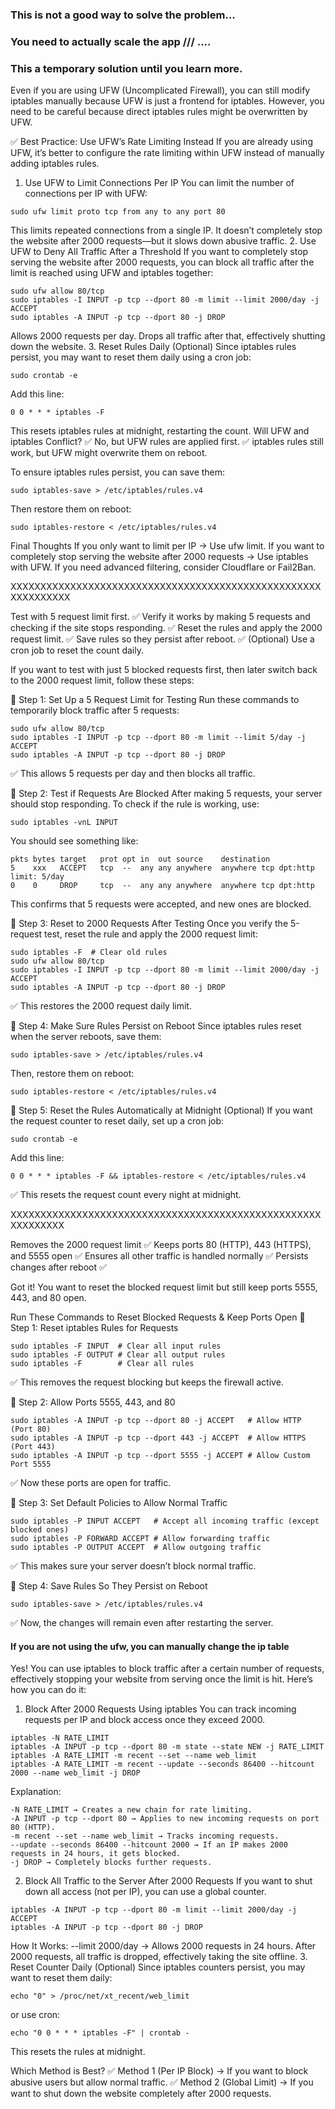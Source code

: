### This is not a good way to solve the problem...

### You  need to actually scale the app /// ....

### This a  temporary  solution   until you learn more.

Even if you are using UFW (Uncomplicated Firewall), you can still modify iptables manually because UFW is just a frontend for iptables. However, you need to be careful because direct iptables rules might be overwritten by UFW.

✅ Best Practice: Use UFW’s Rate Limiting Instead
If you are already using UFW, it’s better to configure the rate limiting within UFW instead of manually adding iptables rules.

1. Use UFW to Limit Connections Per IP
You can limit the number of connections per IP with UFW:


```
sudo ufw limit proto tcp from any to any port 80

```
This limits repeated connections from a single IP.
It doesn’t completely stop the website after 2000 requests—but it slows down abusive traffic.
2. Use UFW to Deny All Traffic After a Threshold
If you want to completely stop serving the website after 2000 requests, you can block all traffic after the limit is reached using UFW and iptables together:

```
sudo ufw allow 80/tcp
sudo iptables -I INPUT -p tcp --dport 80 -m limit --limit 2000/day -j ACCEPT
sudo iptables -A INPUT -p tcp --dport 80 -j DROP
```
Allows 2000 requests per day.
Drops all traffic after that, effectively shutting down the website.
3. Reset Rules Daily (Optional)
Since iptables rules persist, you may want to reset them daily using a cron job:

```
sudo crontab -e

```
Add this line:

```
0 0 * * * iptables -F

```
This resets iptables rules at midnight, restarting the count.
Will UFW and iptables Conflict?
✅ No, but UFW rules are applied first.
✅ iptables rules still work, but UFW might overwrite them on reboot.

To ensure iptables rules persist, you can save them:

```
sudo iptables-save > /etc/iptables/rules.v4

```
Then restore them on reboot:

```
sudo iptables-restore < /etc/iptables/rules.v4

```
Final Thoughts
If you only want to limit per IP → Use ufw limit.
If you want to completely stop serving the website after 2000 requests → Use iptables with UFW.
If you need advanced filtering, consider Cloudflare or Fail2Ban.


XXXXXXXXXXXXXXXXXXXXXXXXXXXXXXXXXXXXXXXXXXXXXXXXXXXXXXXXXXXXXX

 Test with 5 request limit first.
✅ Verify it works by making 5 requests and checking if the site stops responding.
✅ Reset the rules and apply the 2000 request limit.
✅ Save rules so they persist after reboot.
✅ (Optional) Use a cron job to reset the count daily.


If you want to test with just 5 blocked requests first, then later switch back to the 2000 request limit, follow these steps:

🔹 Step 1: Set Up a 5 Request Limit for Testing
Run these commands to temporarily block traffic after 5 requests:

```
sudo ufw allow 80/tcp
sudo iptables -I INPUT -p tcp --dport 80 -m limit --limit 5/day -j ACCEPT
sudo iptables -A INPUT -p tcp --dport 80 -j DROP

```

✅ This allows 5 requests per day and then blocks all traffic.

🔹 Step 2: Test if Requests Are Blocked
After making 5 requests, your server should stop responding.
To check if the rule is working, use:

```
sudo iptables -vnL INPUT

```
You should see something like:

```
pkts bytes target   prot opt in  out source    destination
5    xxx   ACCEPT   tcp  --  any any anywhere  anywhere tcp dpt:http limit: 5/day
0    0     DROP     tcp  --  any any anywhere  anywhere tcp dpt:http

```

This confirms that 5 requests were accepted, and new ones are blocked.

🔹 Step 3: Reset to 2000 Requests After Testing
Once you verify the 5-request test, reset the rule and apply the 2000 request limit:

```
sudo iptables -F  # Clear old rules
sudo ufw allow 80/tcp
sudo iptables -I INPUT -p tcp --dport 80 -m limit --limit 2000/day -j ACCEPT
sudo iptables -A INPUT -p tcp --dport 80 -j DROP

```

✅ This restores the 2000 request daily limit.

🔹 Step 4: Make Sure Rules Persist on Reboot
Since iptables rules reset when the server reboots, save them:

```
sudo iptables-save > /etc/iptables/rules.v4

```
Then, restore them on reboot:

```
sudo iptables-restore < /etc/iptables/rules.v4

```
🔹 Step 5: Reset the Rules Automatically at Midnight (Optional)
If you want the request counter to reset daily, set up a cron job:

```
sudo crontab -e

```
Add this line:

```
0 0 * * * iptables -F && iptables-restore < /etc/iptables/rules.v4

```
✅ This resets the request count every night at midnight.


XXXXXXXXXXXXXXXXXXXXXXXXXXXXXXXXXXXXXXXXXXXXXXXXXXXXXXXXXXXXX

Removes the 2000 request limit ✅
Keeps ports 80 (HTTP), 443 (HTTPS), and 5555 open ✅
Ensures all other traffic is handled normally ✅
Persists changes after reboot ✅


Got it! You want to reset the blocked request limit but still keep ports 5555, 443, and 80 open.

Run These Commands to Reset Blocked Requests & Keep Ports Open
🔹 Step 1: Reset iptables Rules for Requests

```
sudo iptables -F INPUT  # Clear all input rules
sudo iptables -F OUTPUT # Clear all output rules
sudo iptables -F        # Clear all rules

```

✅ This removes the request blocking but keeps the firewall active.

🔹 Step 2: Allow Ports 5555, 443, and 80

```
sudo iptables -A INPUT -p tcp --dport 80 -j ACCEPT   # Allow HTTP (Port 80)
sudo iptables -A INPUT -p tcp --dport 443 -j ACCEPT  # Allow HTTPS (Port 443)
sudo iptables -A INPUT -p tcp --dport 5555 -j ACCEPT # Allow Custom Port 5555

```
✅ Now these ports are open for traffic.

🔹 Step 3: Set Default Policies to Allow Normal Traffic

```
sudo iptables -P INPUT ACCEPT   # Accept all incoming traffic (except blocked ones)
sudo iptables -P FORWARD ACCEPT # Allow forwarding traffic
sudo iptables -P OUTPUT ACCEPT  # Allow outgoing traffic

```
✅ This makes sure your server doesn’t block normal traffic.

🔹 Step 4: Save Rules So They Persist on Reboot

```
sudo iptables-save > /etc/iptables/rules.v4

```
✅ Now, the changes will remain even after restarting the server.









































#### If you are not using the ufw, you can manually change the ip table


Yes! You can use iptables to block traffic after a certain number of requests, effectively stopping your website from serving once the limit is hit. Here’s how you can do it:

1. Block After 2000 Requests Using iptables
You can track incoming requests per IP and block access once they exceed 2000.


```,
iptables -N RATE_LIMIT
iptables -A INPUT -p tcp --dport 80 -m state --state NEW -j RATE_LIMIT
iptables -A RATE_LIMIT -m recent --set --name web_limit
iptables -A RATE_LIMIT -m recent --update --seconds 86400 --hitcount 2000 --name web_limit -j DROP

```
Explanation:

```
-N RATE_LIMIT → Creates a new chain for rate limiting.
-A INPUT -p tcp --dport 80 → Applies to new incoming requests on port 80 (HTTP).
-m recent --set --name web_limit → Tracks incoming requests.
--update --seconds 86400 --hitcount 2000 → If an IP makes 2000 requests in 24 hours, it gets blocked.
-j DROP → Completely blocks further requests.

```

2. Block All Traffic to the Server After 2000 Requests
If you want to shut down all access (not per IP), you can use a global counter.

```
iptables -A INPUT -p tcp --dport 80 -m limit --limit 2000/day -j ACCEPT
iptables -A INPUT -p tcp --dport 80 -j DROP

```
How It Works:
--limit 2000/day → Allows 2000 requests in 24 hours.
After 2000 requests, all traffic is dropped, effectively taking the site offline.
3. Reset Counter Daily (Optional)
Since iptables counters persist, you may want to reset them daily:

```
echo "0" > /proc/net/xt_recent/web_limit

```
or use cron:

```
echo "0 0 * * * iptables -F" | crontab -

```
This resets the rules at midnight.

Which Method is Best?
✅ Method 1 (Per IP Block) → If you want to block abusive users but allow normal traffic.
✅ Method 2 (Global Limit) → If you want to shut down the website completely after 2000 requests.

